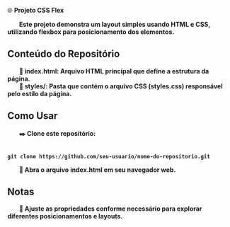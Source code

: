 🌐 <strong>Projeto CSS Flex<strong>

&nbsp; &nbsp; &nbsp; &nbsp; Este projeto demonstra um layout simples usando HTML e CSS, utilizando flexbox para posicionamento dos elementos.

<h2>Conteúdo do Repositório</h2>
&nbsp; &nbsp; &nbsp; &nbsp; 📑 index.html: Arquivo HTML principal que define a estrutura da página. <br>
&nbsp; &nbsp; &nbsp; &nbsp; 📁 styles/: Pasta que contém o arquivo CSS (styles.css) responsável pelo estilo da página.<br>
<h2>Como Usar</h2>
&nbsp; &nbsp; &nbsp; &nbsp; ✒️ Clone este repositório: <br> <br>

```
git clone https://github.com/seu-usuario/nome-do-repositorio.git
```

&nbsp; &nbsp; &nbsp; &nbsp; 📁 Abra o arquivo index.html em seu navegador web.

<h2>Notas</h2>
&nbsp; &nbsp; &nbsp; &nbsp; 📌 Ajuste as propriedades conforme necessário para explorar diferentes posicionamentos e layouts.<br>
